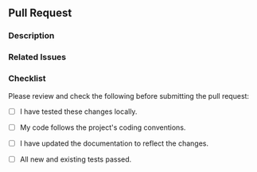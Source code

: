 ## Pull Request

### Description
<!-- Provide a brief description of the changes introduced by this pull request -->

### Related Issues
<!-- Reference any related issues by mentioning them using #issue_number -->

### Checklist
Please review and check the following before submitting the pull request:

- [ ] I have tested these changes locally.
- [ ] My code follows the project's coding conventions.
- [ ] I have updated the documentation to reflect the changes.
- [ ] All new and existing tests passed.

